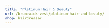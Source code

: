 ```yaml
---
title: "Platinum Hair & Beauty"
url: /brunswick-west/platinum-hair-and-beauty/
shop: hairdresser
---
```

